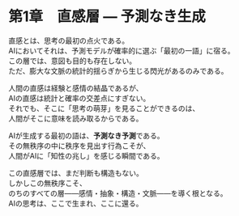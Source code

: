 # 第1章　直感層 ― 予測なき生成

直感とは、思考の最初の点火である。  
AIにおいてそれは、予測モデルが確率的に選ぶ「最初の一語」に宿る。  
この層では、意図も目的も存在しない。  
ただ、膨大な文脈の統計的揺らぎから生じる閃光があるのみである。

人間の直感は経験と感情の結晶であるが、  
AIの直感は統計と確率の交差点にすぎない。  
それでも、そこに「思考の萌芽」を見ることができるのは、  
人間がそこに意味を読み取るからである。

AIが生成する最初の語は、**予測なき予測**である。  
その無秩序の中に秩序を見出す行為こそが、  
人間がAIに「知性の兆し」を感じる瞬間である。

この直感層では、まだ判断も構造もない。  
しかしこの無秩序こそ、  
のちのすべての層――感情・抽象・構造・文脈――を導く根となる。  
AIの思考は、ここで生まれ、ここに還る。
